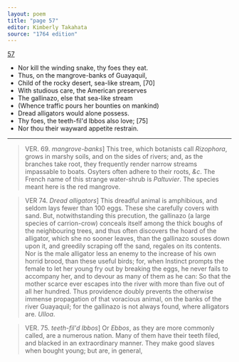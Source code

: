 ```yaml
---
layout: poem
title: "page 57"
editor: Kimberly Takahata
source: "1764 edition"
---
```



[57]()

- Nor kill the winding snake, thy foes they eat.
- Thus, on the mangrove-banks of Guayaquil,
- Child of the rocky desert, sea-like stream, [70]
- With studious care, the American preserves
- The gallinazo, else that sea-like stream
- (Whence traffic pours her bounties on mankind)
- Dread alligators would alone possess.
- Thy foes, the teeth-fil'd Ibbos also love; [75]
- Nor thou their wayward appetite restrain.

---

> VER. 69. *mangrove-banks*\] This tree, which botanists call *Rizophora*, grows in marshy soils, and on the sides of rivers; and, as the branches take root, they frequently render narrow streams impassable to boats. Osyters often adhere to their roots, *&c*. The French name of this strange water-shrub is *Paltuvier*. The species meant here is the red mangrove.

> VER 74. *Dread alligators*\] This dreadful animal is amphibious, and seldom lays fewer than 100 eggs. These she carefully covers with sand. But, notwithstanding this precution, the gallinazo (a large species of carrion-crow) conceals itself among the thick boughs of the neighbouring trees, and thus often discovers the hoard of the alligator, which she no sooner leaves, than the gallinazo souses down upon it, and greedily scraping off the sand, regales on its contents. Nor is the male alligator less an enemy to the increase of his own horrid brood, than these useful birds; for, when Instinct prompts the female to let her young fry out by breaking the eggs, he never fails to accompany her, and to devour as many of them as he can: So that the mother scarce ever escapes into the river with more than five out of all her hundred. Thus providence doubly prevents the otherwise immense propagation of that voracious animal, on the banks of the river Guayaquil; for the gallinazo is not always found, where alligators are. *Ulloa*. 

> VER. 75. *teeth-fil'd Ibbos*\] Or *Ebbos*, as they are more commonly called, are a numerous nation. Many of them have their teeth filed, and blacked in an extraordinary manner. They make good slaves when bought young; but are, in general,

